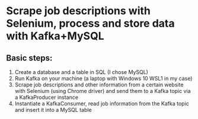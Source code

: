 # Scrape job descriptions with Selenium, process and store data with Kafka+MySQL

## Basic steps:

1. Create a database and a table in SQL (I chose MySQL)
2. Run Kafka on your machine (a laptop with Windows 10 WSL1 in my case)
3. Scrape job descriptions and other information from a certain website with Selenium (using Chrome driver) and send them to a Kafka topic via a KafkaProducer instance
4. Instantiate a KafkaConsumer, read job information from the Kafka topic and insert it into a MySQL table 
